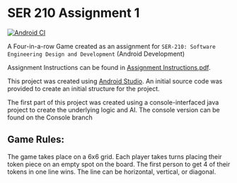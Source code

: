 # SER 210 Assignment 1

[![Android CI](https://github.com/LittleTealeaf/SER-210-Assignment-01/actions/workflows/android.yml/badge.svg)](https://github.com/LittleTealeaf/SER-210-Assignment-01/actions/workflows/android.yml)

A Four-in-a-row Game created as an assignment for `SER-210: Software Engineering Design and Development` (Android Development)

Assignment Instructions can be found in [Assignment Instructions.pdf](Assignment%20Instructions.pdf).  

This project was created using [Android Studio](https://developer.android.com/studio). An initial source code was provided to create an initial structure for the project.

The first part of this project was created using a console-interfaced java project to create the underlying logic and AI. The console version can be found on the Console branch

## Game Rules:

The game takes place on a 6x6 grid. Each player takes turns placing their token piece on an empty spot on the board. The first person to get 4 of their tokens in one line wins. The line can be horizontal, vertical, or diagonal.
